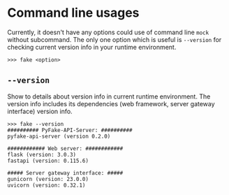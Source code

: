# Command line usages

Currently, it doesn't have any options could use of command line ``mock`` without subcommand. The only one option which
is useful is ``--version`` for checking current version info in your runtime environment.

```console
>>> fake <option>
```


## ``--version``

Show to details about version info in current runtime environment. The version info includes its dependencies (web 
framework, server gateway interface) version info.

```shell
>>> fake --version
########## PyFake-API-Server: ##########
pyfake-api-server (version 0.2.0)

############ Web server: ############
flask (version: 3.0.3)
fastapi (version: 0.115.6)

##### Server gateway interface: #####
gunicorn (version: 23.0.0)
uvicorn (version: 0.32.1)
```
